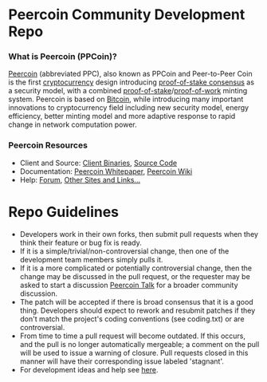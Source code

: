 Peercoin Community Development Repo
===================================

### What is Peercoin (PPCoin)?
[Peercoin](http://peercoin.net/) (abbreviated PPC), also known as PPCoin and Peer-to-Peer Coin is the first [cryptocurrency](https://en.wikipedia.org/wiki/Cryptocurrency) design introducing [proof-of-stake consensus](http://peercoin.net/bin/peercoin-paper.pdf) as a security model, with a combined [proof-of-stake](http://peercoin.net/bin/peercoin-paper.pdf)/[proof-of-work](https://en.wikipedia.org/wiki/Proof-of-work_system) minting system. Peercoin is based on [Bitcoin](http://bitcoin.org/en/), while introducing many important innovations to cryptocurrency field including new security model, energy efficiency, better minting model and more adaptive response to rapid change in network computation power.

### Peercoin Resources
* Client and Source:
[Client Binaries](http://sourceforge.net/projects/ppcoin/files/),
[Source Code](https://github.com/ppcoin/ppcoin)
* Documentation: [Peercoin Whitepaper](http://peercoin.net/bin/peercoin-paper.pdf),
[Peercoin Wiki](https://github.com/ppcoin/ppcoin/wiki)
* Help: 
[Forum](http://www.peercointalk.org/),
[Other Sites and Links...](http://www.peercointalk.org/index.php?topic=4.0;topicseen)

Repo Guidelines
================================

* Developers work in their own forks, then submit pull requests when they think their feature or bug fix is ready.
* If it is a simple/trivial/non-controversial change, then one of the development team members simply pulls it.
* If it is a more complicated or potentially controversial change, then the change may be discussed in the pull request, or the requester may be asked to start a discussion [Peercoin Talk](http://www.peercointalk.org/) for a broader community discussion. 
* The patch will be accepted if there is broad consensus that it is a good thing. Developers should expect to rework and resubmit patches if they don't match the project's coding conventions (see coding.txt) or are controversial.
* From time to time a pull request will become outdated. If this occurs, and the pull is no longer automatically mergeable; a comment on the pull will be used to issue a warning of closure.  Pull requests closed in this manner will have their corresponding issue labeled 'stagnant'.
* For development ideas and help see [here](http://www.peercointalk.org/index.php?board=10.0).
